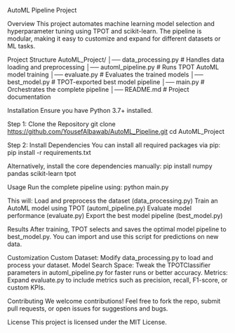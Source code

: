 AutoML Pipeline Project

Overview
This project automates machine learning model selection and hyperparameter tuning using TPOT and scikit-learn. The pipeline is modular, making it easy to customize and expand for different datasets or ML tasks.

Project Structure
AutoML_Project/
│── data_processing.py     # Handles data loading and preprocessing
│── automl_pipeline.py     # Runs TPOT AutoML model training
│── evaluate.py            # Evaluates the trained models
│── best_model.py          # TPOT-exported best model pipeline
│── main.py                # Orchestrates the complete pipeline
│── README.md              # Project documentation

Installation
Ensure you have Python 3.7+ installed.

Step 1: Clone the Repository
git clone https://github.com/YousefAlbawab/AutoML_Pipeline.git
cd AutoML_Project

Step 2: Install Dependencies
You can install all required packages via pip:
pip install -r requirements.txt

Alternatively, install the core dependencies manually:
pip install numpy pandas scikit-learn tpot

Usage
Run the complete pipeline using:
python main.py

This will:
Load and preprocess the dataset (data_processing.py)
Train an AutoML model using TPOT (automl_pipeline.py)
Evaluate model performance (evaluate.py)
Export the best model pipeline (best_model.py)

Results
After training, TPOT selects and saves the optimal model pipeline to best_model.py.
You can import and use this script for predictions on new data.

Customization
Custom Dataset: Modify data_processing.py to load and process your dataset.
Model Search Space: Tweak the TPOTClassifier parameters in automl_pipeline.py for faster runs or better accuracy.
Metrics: Expand evaluate.py to include metrics such as precision, recall, F1-score, or custom KPIs.

Contributing
We welcome contributions! Feel free to fork the repo, submit pull requests, or open issues for suggestions and bugs.

License
This project is licensed under the MIT License.
